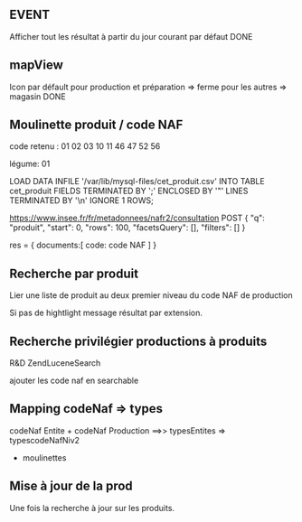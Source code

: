 
## EVENT

Afficher tout les résultat à partir du jour courant par défaut DONE

## mapView

Icon par défault pour production et préparation => ferme 
 pour les autres => magasin DONE

## Moulinette produit / code NAF

code retenu :
01 02 03
10 11 
46 47 
52 56
 
légume: 01

LOAD DATA INFILE '/var/lib/mysql-files/cet_produit.csv'
INTO TABLE cet_produit
FIELDS TERMINATED BY ';'
ENCLOSED BY '"'
LINES TERMINATED BY '\n'
IGNORE 1 ROWS;

https://www.insee.fr/fr/metadonnees/nafr2/consultation POST 
{
    "q": "produit",
    "start": 0,
    "rows": 100,
    "facetsQuery": [],
    "filters": []
} 

res = {
    documents:[
        code: code NAF
    ]
}

## Recherche par produit

Lier une liste de produit au deux premier niveau du code NAF de production

Si pas de hightlight message résultat par extension.

## Recherche privilégier productions à produits

R&D ZendLuceneSearch

ajouter les code naf en searchable

## Mapping codeNaf => types

codeNaf Entite + codeNaf Production ==>> typesEntites => typescodeNafNiv2

+ moulinettes

## Mise à jour de la prod

Une fois la recherche à jour sur les produits.